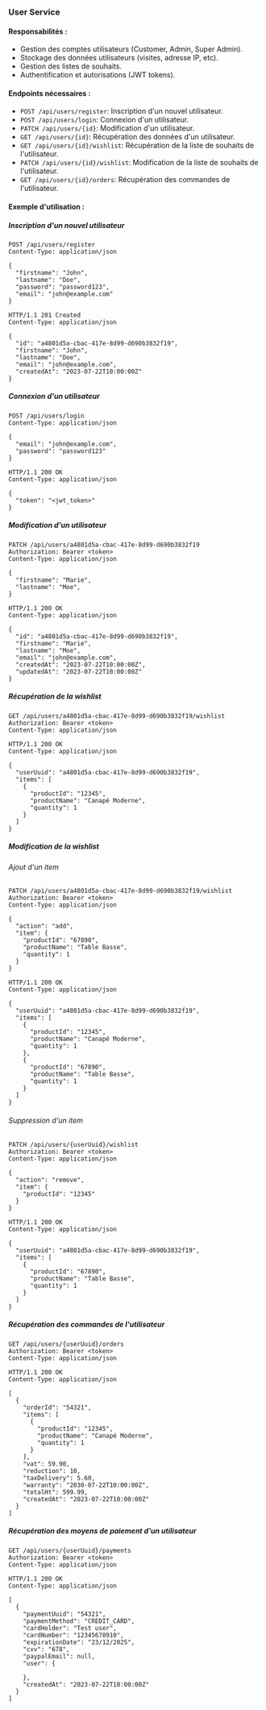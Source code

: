 ### User Service

#### Responsabilités :
- Gestion des comptes utilisateurs (Customer, Admin, Super Admin).
- Stockage des données utilisateurs (visites, adresse IP, etc).
- Gestion des listes de souhaits.
- Authentification et autorisations (JWT tokens).

#### Endpoints nécessaires :
- `POST /api/users/register`: Inscription d'un nouvel utilisateur.
- `POST /api/users/login`: Connexion d'un utilisateur.
- `PATCH /api/users/{id}`: Modification d'un utilisateur.
- `GET /api/users/{id}`: Récupération des données d'un utilisateur.
- `GET /api/users/{id}/wishlist`: Récupération de la liste de souhaits de l'utilisateur.
- `PATCH /api/users/{id}/wishlist`: Modification de la liste de souhaits de l'utilisateur.
- `GET /api/users/{id}/orders`: Récupération des commandes de l'utilisateur.

#### Exemple d'utilisation :

##### Inscription d'un nouvel utilisateur
```http
POST /api/users/register
Content-Type: application/json

{
  "firstname": "John",
  "lastname": "Doe",
  "password": "password123",
  "email": "john@example.com"
}

HTTP/1.1 201 Created
Content-Type: application/json

{
  "id": "a4801d5a-cbac-417e-8d99-d690b3832f19",
  "firstname": "John",
  "lastname": "Doe",
  "email": "john@example.com",
  "createdAt": "2023-07-22T10:00:00Z"
}
```

##### Connexion d'un utilisateur
```http
POST /api/users/login
Content-Type: application/json

{
  "email": "john@example.com",
  "password": "password123"
}

HTTP/1.1 200 OK
Content-Type: application/json

{
  "token": "<jwt_token>"
}
```

##### Modification d'un utilisateur
```http
PATCH /api/users/a4801d5a-cbac-417e-8d99-d690b3832f19
Authorization: Bearer <token>
Content-Type: application/json

{
  "firstname": "Marie",
  "lastname": "Moe",
}

HTTP/1.1 200 OK
Content-Type: application/json

{
  "id": "a4801d5a-cbac-417e-8d99-d690b3832f19",
  "firstname": "Marie",
  "lastname": "Moe",
  "email": "john@example.com",
  "createdAt": "2023-07-22T10:00:00Z",
  "updatedAt": "2023-07-22T10:00:00Z"
}
```

##### Récupération de la wishlist
```http
GET /api/users/a4801d5a-cbac-417e-8d99-d690b3832f19/wishlist
Authorization: Bearer <token>
Content-Type: application/json

HTTP/1.1 200 OK
Content-Type: application/json

{
  "userUuid": "a4801d5a-cbac-417e-8d99-d690b3832f19",
  "items": [
    {
      "productId": "12345",
      "productName": "Canapé Moderne",
      "quantity": 1
    }
  ]
}
```

##### Modification de la wishlist
###### Ajout d'un item
```http
PATCH /api/users/a4801d5a-cbac-417e-8d99-d690b3832f19/wishlist
Authorization: Bearer <token>
Content-Type: application/json

{
  "action": "add",
  "item": {
    "productId": "67890",
    "productName": "Table Basse",
    "quantity": 1
  }
}

HTTP/1.1 200 OK
Content-Type: application/json

{
  "userUuid": "a4801d5a-cbac-417e-8d99-d690b3832f19",
  "items": [
    {
      "productId": "12345",
      "productName": "Canapé Moderne",
      "quantity": 1
    },
    {
      "productId": "67890",
      "productName": "Table Basse",
      "quantity": 1
    }
  ]
}
```

###### Suppression d'un item
```http
PATCH /api/users/{userUuid}/wishlist
Authorization: Bearer <token>
Content-Type: application/json

{
  "action": "remove",
  "item": {
    "productId": "12345"
  }
}

HTTP/1.1 200 OK
Content-Type: application/json

{
  "userUuid": "a4801d5a-cbac-417e-8d99-d690b3832f19",
  "items": [
    {
      "productId": "67890",
      "productName": "Table Basse",
      "quantity": 1
    }
  ]
}
```

##### Récupération des commandes de l'utilisateur
```http
GET /api/users/{userUuid}/orders
Authorization: Bearer <token>
Content-Type: application/json

HTTP/1.1 200 OK
Content-Type: application/json

[
  {
    "orderId": "54321",
    "items": [
      {
        "productId": "12345",
        "productName": "Canapé Moderne",
        "quantity": 1
      }
    ],
    "vat": 59.90,
    "reduction": 10,
    "taxDelivery": 5.60,
    "warranty": "2030-07-22T10:00:00Z",
    "totalHt": 599.99,
    "createdAt": "2023-07-22T10:00:00Z"
  }
]
```

##### Récupération des moyens de paiement d'un utilisateur
```http
GET /api/users/{userUuid}/payments
Authorization: Bearer <token>
Content-Type: application/json

HTTP/1.1 200 OK
Content-Type: application/json

[
  {
    "paymentUuid": "54321",
    "paymentMethod": "CREDIT_CARD",
    "cardHolder": "Test user",
    "cardNumber": "12345678910",
    "expirationDate": "23/12/2025",
    "cvv": "678",
    "paypalEmail": null,
    "user": {

    },
    "createdAt": "2023-07-22T10:00:00Z"
  }
]
```